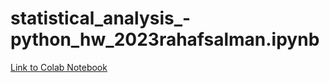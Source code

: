 # statistical_analysis_-python_hw_2023rahafsalman.ipynb
[Link to Colab Notebook]([your_colab_link](https://colab.research.google.com/drive/1ZRM_yfQ7n8Y5gqp850Jy3HKgcZivGi4k?usp=sharing)https://colab.research.google.com/drive/1ZRM_yfQ7n8Y5gqp850Jy3HKgcZivGi4k?usp=sharing)
